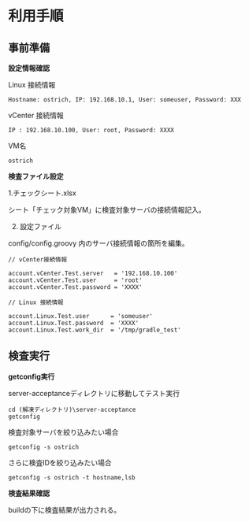 利用手順
========

事前準備
--------

**設定情報確認**

Linux 接続情報

	Hostname: ostrich, IP: 192.168.10.1, User: someuser, Password: XXX

vCenter 接続情報

	IP : 192.168.10.100, User: root, Password: XXXX

VM名

	ostrich

**検査ファイル設定**

1.チェックシート.xlsx

シート「チェック対象VM」に検査対象サーバの接続情報記入。

2. 設定ファイル

config/config.groovy 内のサーバ接続情報の箇所を編集。

	// vCenter接続情報
	
	account.vCenter.Test.server   = '192.168.10.100'
	account.vCenter.Test.user     = 'root'
	account.vCenter.Test.password = 'XXXX'
	
	// Linux 接続情報
	
	account.Linux.Test.user      = 'someuser'
	account.Linux.Test.password  = 'XXXX'
	account.Linux.Test.work_dir  = '/tmp/gradle_test'

検査実行
--------

**getconfig実行**

server-acceptanceディレクトリに移動してテスト実行

	cd (解凍ディレクトリ)\server-acceptance
	getconfig

検査対象サーバを絞り込みたい場合

	getconfig -s ostrich

さらに検査IDを絞り込みたい場合

	getconfig -s ostrich -t hostname,lsb

**検査結果確認**

buildの下に検査結果が出力される。

